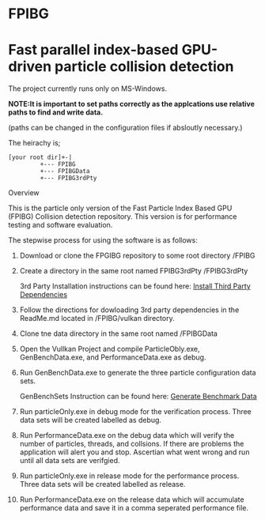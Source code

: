 # FPIBG
# Fast parallel index-based GPU-driven particle collision detection

The project currently runs only on MS-Windows.

**NOTE:It is important to set paths correctly as the applcations use relative paths to find and write data.**

(paths can be changed in the configuration files if absloutly necessary.)

The heirachy is;

	[your root dir]+-|
			 +--- FPIBG 
			 +--- FPIBGData 
			 +--- FPIBG3rdPty 
Overview

This is the particle only version of the Fast Particle Index Based GPU (FPIBG) Collision detection repository.
This version is for performance testing and software evaluation.
	
The stepwise process for using the software is as follows:

1. Download or clone the FPGIBG repository to some root directory
	<rootdir>/FPIBG

2. Create a directory in the same root named FPIBG3rdPty
	<rootdir>/FPIBG3rdPty

	3rd Party Installation instructions can be found here:
	[Install Third Party Dependencies](InstallREADME.md)

3. Follow the directions for dowloading 3rd party dependencies in the ReadMe.md located in 
	<rootdir>/FPIBG/vulkan directory.

4. Clone tne data directory in the same root named 
	<rootdir>/FPIBGData

5. Open the Vullkan Project and compile ParticleObly.exe, GenBenchData.exe, and PerformanceData.exe as debug.

6. Run GenBenchData.exe to generate the three particle configuration data sets.

	GenBenchSets Instruction can be found here:
	[Generate Benchmark Data](GenAppREADME.md)

7. Run particleOnly.exe in debug mode for the verification process. Three data sets will be created labelled as debug.

8. Run PerformanceData.exe on the debug data which will verify the number of particles, threads, and collsions.
	If there are problems the application will alert you and stop. Ascertian what went wrong and run until all data sets are verifgied.

9. Run particleOnly.exe in release mode for the performance process. Three data sets will be created labelled as release.

10. Run PerformanceData.exe on the release data which will accumulate performance data and save it in a comma seperated performance file. 

